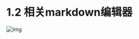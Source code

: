 # 1.2 相关markdown编辑器 

![img](https://upload-images.jianshu.io/upload_images/6515740-3314747047073396.png?imageMogr2/auto-orient/strip%7CimageView2/2/w/997/format/webp) 